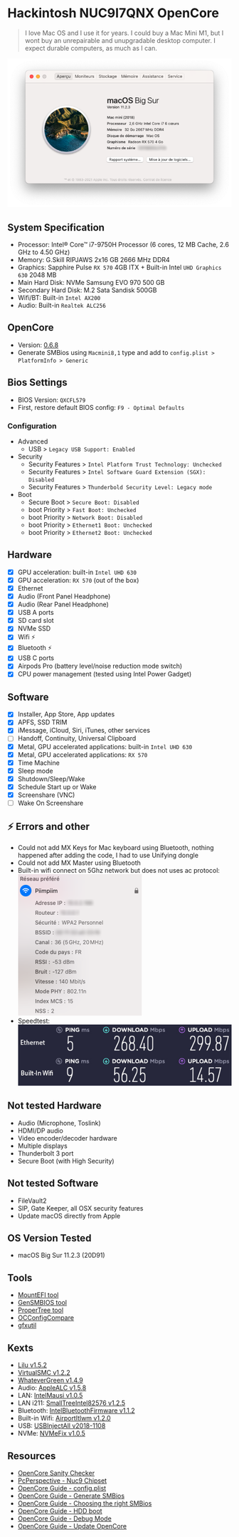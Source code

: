 # Hackintosh NUC9I7QNX OpenCore

> I love Mac OS and I use it for years. I could buy a Mac Mini M1, but I wont buy an unrepairable and unupgradable desktop computer. I expect durable computers, as much as I can. 

![About](about.png)

## System Specification
- Processor: Intel® Core™ i7-9750H Processor (6 cores, 12 MB Cache, 2.6 GHz to 4.50 GHz)
- Memory: G.Skill RIPJAWS 2x16 GB 2666 MHz DDR4
- Graphics: Sapphire Pulse `RX 570` 4GB ITX + Built-in Intel `UHD Graphics 630` 2048 MB
- Main Hard Disk: NVMe Samsung EVO 970 500 GB
- Secondary Hard Disk: M.2 Sata Sandisk 500GB 
- Wifi/BT: Built-in `Intel AX200`
- Audio: Built-in `Realtek ALC256`

## OpenCore
- Version: [0.6.8](https://github.com/acidanthera/OpenCorePkg/releases/tag/0.6.8)
- Generate SMBios using `Macmini8,1` type and add to `config.plist > PlatformInfo > Generic`

## Bios Settings
- BIOS Version: `QXCFL579`
- First, restore default BIOS config: `F9 - Optimal Defaults`

### Configuration
- Advanced
  - USB > `Legacy USB Support: Enabled`
- Security
  - Security Features > `Intel Platform Trust Technology: Unchecked`
  - Security Features > `Intel Software Guard Extension (SGX): Disabled`
  - Security Features > `Thunderbold Security Level: Legacy mode`
- Boot
  - Secure Boot > `Secure Boot: Disabled`
  - boot Priority > `Fast Boot: Unchecked`
  - boot Priority > `Network Boot: Disabled`
  - boot Priority > `Ethernet1 Boot: Unchecked`
  - boot Priority > `Ethernet2 Boot: Unchecked`

## Hardware

* [x] GPU acceleration: built-in `Intel UHD 630` 
* [x] GPU acceleration: `RX 570` (out of the box)
* [x] Ethernet
* [x] Audio (Front Panel Headphone)
* [x] Audio (Rear Panel Headphone)
* [x] USB A ports
* [x] SD card slot
* [x] NVMe SSD
* [x] Wifi :zap:
* [x] Bluetooth :zap:
* [x] USB C ports
* [x] Airpods Pro (battery level/noise reduction mode switch)
* [x] CPU power management (tested using Intel Power Gadget)

## Software

* [x] Installer, App Store, App updates
* [x] APFS, SSD TRIM
* [x] iMessage, iCloud, Siri, iTunes, other services
* [ ] Handoff, Continuity, Universal Clipboard
* [x] Metal, GPU accelerated applications: built-in `Intel UHD 630`
* [x] Metal, GPU accelerated applications: `RX 570`
* [x] Time Machine
* [x] Sleep mode
* [x] Shutdown/Sleep/Wake
* [x] Schedule Start up or Wake
* [X] Screenshare (VNC)
* [ ] Wake On Screenshare

## :zap: Errors and other

* Could not add MX Keys for Mac keyboard using Bluetooth, nothing happened after adding the code, I had to use Unifying dongle
* Could not add MX Master using Bluetooth
* Built-in wifi connect on 5Ghz network but does not uses ac protocol:  
  ![Wifi](wifi.png)
* Speedtest:  
  ![Speedtest](speedtest.jpg)


## Not tested Hardware
* Audio (Microphone, Toslink)
* HDMI/DP audio
* Video encoder/decoder hardware
* Multiple displays
* Thunderbolt 3 port
* Secure Boot (with High Security)

## Not tested  Software
* FileVault2
* SIP, Gate Keeper, all OSX security features
* Update macOS directly from Apple

## OS Version Tested
- macOS Big Sur 11.2.3 (20D91)

## Tools
- [MountEFI tool](https://github.com/corpnewt/MountEFI)
- [GenSMBIOS tool](https://github.com/corpnewt/GenSMBIOS)
- [ProperTree tool](https://github.com/corpnewt/ProperTree)
- [OCConfigCompare](https://github.com/corpnewt/OCConfigCompare)
- [gfxutil](https://github.com/acidanthera/gfxutil)

## Kexts
- [Lilu v1.5.2](https://github.com/acidanthera/Lilu/releases/tag/1.5.2)
- [VirtualSMC v1.2.2](https://github.com/acidanthera/VirtualSMC/releases/tag/1.2.2)
- [WhateverGreen v1.4.9](https://github.com/acidanthera/WhateverGreen/releases/tag/1.4.9)
- Audio: [AppleALC v1.5.8](https://github.com/acidanthera/AppleALC/releases/tag/1.5.8)
- LAN: [IntelMausi v1.0.5](https://github.com/acidanthera/IntelMausi/releases/tag/1.0.5)
- LAN i211: [SmallTreeIntel82576 v1.2.5](https://github.com/khronokernel/SmallTree-I211-AT-patch/releases/tag/1.2.5)
- Bluetooth: [IntelBluetoothFirmware v1.1.2](https://github.com/OpenIntelWireless/IntelBluetoothFirmware/releases/tag/1.1.2)
- Built-in Wifi: [AirportItlwm v1.2.0](https://github.com/OpenIntelWireless/itlwm/releases/tag/v1.2.0)
- USB: [USBInjectAll v2018-1108](https://bitbucket.org/RehabMan/os-x-usb-inject-all/downloads/?tab=downloads)
- NVMe: [NVMeFix v1.0.5](https://github.com/acidanthera/NVMeFix/releases/tag/1.0.5)

## Resources
- [OpenCore Sanity Checker](https://opencore.slowgeek.com)
- [PcPerspective - Nuc9 Chipset](https://pcper.com/2020/04/intel-nuc-9-extreme-nuc9i9qnx-review/#ftoc-heading-19)
- [OpenCore Guide - config.plist](https://dortania.github.io/OpenCore-Install-Guide/config-laptop.plist/coffee-lake-plus.html#starting-point) 
- [OpenCore Guide - Generate SMBios](https://dortania.github.io/OpenCore-Install-Guide/config-laptop.plist/coffee-lake-plus.html#platforminfo)
- [OpenCore Guide - Choosing the right SMBios](https://dortania.github.io/OpenCore-Install-Guide/extras/smbios-support.html#how-to-decide)
- [OpenCore Guide - HDD boot](https://dortania.github.io/OpenCore-Post-Install/universal/oc2hdd.html#grabbing-opencore-off-the-usb)
- [OpenCore Guide - Debug Mode](https://dortania.github.io/OpenCore-Install-Guide/troubleshooting/debug.html)
- [OpenCore Guide - Update OpenCore](https://dortania.github.io/OpenCore-Post-Install/universal/update.html#_2-mount-your-efi)
